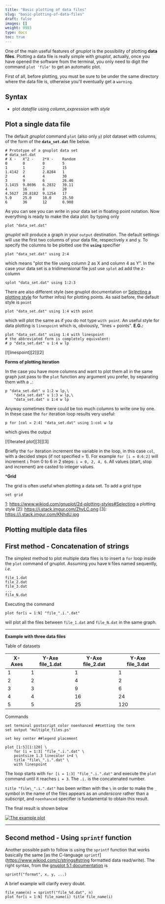 ```yaml
---
title: "Basic plotting of data files"
slug: "basic-plotting-of-data-files"
draft: false
images: []
weight: 9983
type: docs
toc: true
---
```


One of the main useful features of *gnuplot* is the possibility of plotting **data files**. Plotting a data file is really simple with *gnuplot*, actually, once you have opened the software from the terminal, you only need to digit the command `plot 'file'` to get an automatic plot. 

First of all, before plotting, you must be sure to be under the same directory where the data file is, otherwise you'll eventually get a `warning`.

## Syntax
- plot *datafile* using *column_expression* with *style*

## Plot a single data file
The default *gnuplot* command `plot` (also only `p`) plot dataset with columns, of the form of the **`data_set.dat`** file below.

    # Prototype of a gnuplot data set
    # data_set.dat
    # X -   X^2 -    2*X -    Random 
    0       0        0        5
    1       1        2        15
    1.4142  2        2.8284   1
    2       4        4        30
    3       9        6        26.46
    3.1415  9.8696   6.2832   39.11
    4       16       8        20
    4.5627  20.8182  9.1254   17 
    5.0     25.0     10.0     25.50
    6       36       12       0.908


As you can see you can write in your data set in floating point notation. 
Now everything is ready to make the data plot: by typing only 

    plot "data_set.dat"

*gnuplot* will produce a graph in your `output` destination. The default settings will use the first two columns of your data file, respectively x and y. 
To specify the columns to be plotted use the **`using`** specifier

    plot "data_set.dat" using 2:4

which means "plot the file using column 2 as X and column 4 as Y". In the case your data set is a tridimensional file just use `splot` ad add the z-column

    splot "data_set.dat" using 1:2:3

There are also different style (see gnuplot documentation or [Selecting a plotting style][1] for further infos) for plotting points. As said before, the default style is `point`

    plot "data_set.dat" using 1:4 with point

which will plot the same as if you do not type `with point`. An useful style for data plotting is `linespoint` which is, obviously, "lines + points". **E.G.:**

    plot "data_set.dat" using 1:4 with linespoint
    # the abbreviated form is completely equivalent:
    # p "data_set.dat" u 1:4 w lp

[![linespoint][2]][2]

**Forms of plotting iteration**

In the case you have more columns and want to plot them all in the same graph just pass to the `plot` function any argument you prefer, by separating them with a `,`:

    p "data_set.dat" u 1:2 w lp,\
        "data_set.dat" u 1:3 w lp,\
        "data_set.dat" u 1:4 w lp

Anyway sometimes there could be too much columns to write one by one. In these case the `for` iteration loop results very useful:

    p for [col = 2:4] "data_set.dat" using 1:col w lp

which gives the output

[![Iterated plot][3]][3]

Briefly the `for` iteration increment the variable in the loop, in this case `col`, with a decided steps (if not specified = 1). For example `for [i = 0:6:2]` will increment `i` from 0 to 6 in 2 steps: `i = 0, 2, 4, 6`. All values (start, stop and increment) are casted to integer values.

***Grid**

The grid is often useful when plotting a data set. To add a grid type

    set grid


  [1]: https://www.wikiod.com/gnuplot/2d-plotting-styles#Selecting a plotting style
  [2]: https://i.stack.imgur.com/ZhvLC.png
  [3]: https://i.stack.imgur.com/KNhdU.jpg

## Plotting multiple data files
## First method - Concatenation of strings ##

The simplest method to plot multiple data files is to insert a `for` loop inside the `plot` command of 
gnuplot. Assuming you have `N` files named sequently, *i.e.*

    file_1.dat
    file_2.dat
    file_3.dat
    ...
    file_N.dat

Executing the command

    plot for[i = 1:N] "file_".i.".dat" 

will plot all the files between `file_1.dat` and `file_N.dat` in the same graph. 

<hr>

**Example with three data files**

Table of datasets

|X-Axes| Y-Axe file_1.dat |  Y-Axe file_2.dat| Y-Axe file_3.dat |
|-----|-----|------|------|
| 1| 1| 1| 1|
| 2| 2| 4| 2|
| 3| 3| 9| 6|
| 4| 4| 16| 24|
| 5| 5| 25| 120|

Commands

    set terminal postscript color noenhanced ##setting the term
    set output "multiple_files.ps"
    
    set key center ##legend placement
    
    plot [1:5][1:120] \
        for [i = 1:3] "file_".i.".dat" \
        pointsize 1.3 linecolor i+4 \
        title "file\_".i.".dat" \
        with linespoint

The loop starts with `for [i = 1:3] "file_".i.".dat"` and execute the `plot` command until it reaches `i = 3`. The `.i.` is the concatenated number.

`title "file\_".i.".dat"` has been written with the `\` in order to make the `_` symbol in the name of the files appears as an _underscore_
rather than a _subscript_, and `noenhanced` specifier is fundamental to obtain this result. 

The final result is shown below

[![The example plot][1]][1]

<hr>

## Second method - Using `sprintf` function ##

Another possible path to follow is using the `sprintf` function that works
basically the same [as the C-language `sprintf`](https://www.wikiod.com/c/strings#string formatted data read/write).
The right syntax, from the [gnuplot 5.1 documentation](http://www.gnuplot.info/gnuplot_cvs.pdf) is 

    sprintf("format", x, y, ...)
    
A brief example will clarify every doubt.

    file_name(n) = sprintf("file_%d.dat", n)
    plot for[i = 1:N] file_name(i) title file_name(i)


  [1]: https://i.stack.imgur.com/kI07C.png


     


